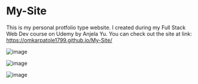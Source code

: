 # My-Site
This is my personal protfolio type website.
I created during my Full Stack Web Dev course on Udemy by Anjela Yu.
You can check out the site at link: https://omkarpatole1799.github.io/My-Site/ 


![image](https://user-images.githubusercontent.com/56589966/170075748-cb608361-380d-4443-b6a2-6971460eeb88.png)


![image](https://user-images.githubusercontent.com/56589966/170075845-fde5776a-fcff-4c61-bc7a-2ec5e1cec4a8.png)



![image](https://user-images.githubusercontent.com/56589966/170075880-88282961-27d4-496f-b32c-15b633bdc210.png)
